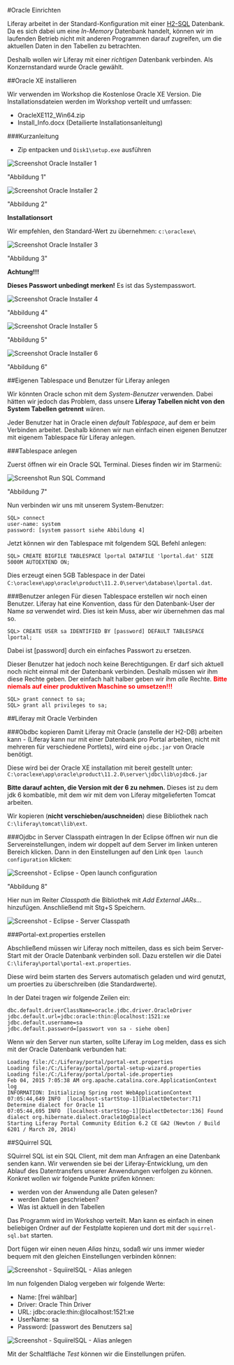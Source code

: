#Oracle Einrichten

Liferay arbeitet in der Standard-Konfiguration mit einer [H2-SQL](http://en.wikipedia.org/wiki/H2_(DBMS)) Datenbank. Da es sich dabei um eine *In-Memory* Datenbank handelt, können wir im laufenden Betrieb nicht mit anderen Programmen darauf zugreifen, um die aktuellen Daten in den Tabellen zu betrachten.

Deshalb wollen wir Liferay mit einer *richtigen* Datenbank verbinden. Als Konzernstandard wurde Oracle gewählt.

##Oracle XE installieren

Wir verwenden im Workshop die Kostenlose Oracle XE Version. Die Installationsdateien werden im Workshop verteilt und umfassen:
- OracleXE112_Win64.zip
- Install_Info.docx (Detailierte Installationsanleitung)

###Kurzanleitung
- Zip entpacken und `Disk1\setup.exe` ausführen

![Screenshot Oracle Installer 1](https://github.com/bglu/lrWorkshop/blob/master/Dokumentation/img/oracle-installer01.png)

"Abbildung 1"

![Screenshot Oracle Installer 2](https://github.com/bglu/lrWorkshop/blob/master/Dokumentation/img/oracle-installer02.png) 

"Abbildung 2"

**Installationsort**

Wir empfehlen, den Standard-Wert zu übernehmen: `c:\oraclexe\`

![Screenshot Oracle Installer 3](https://github.com/bglu/lrWorkshop/blob/master/Dokumentation/img/oracle-installer03.png) 

"Abbildung 3"

**Achtung!!!**

**Dieses Passwort unbedingt merken!** Es ist das Systempasswort.

![Screenshot Oracle Installer 4](https://github.com/bglu/lrWorkshop/blob/master/Dokumentation/img/oracle-installer04.png) 

"Abbildung 4"

![Screenshot Oracle Installer 5](https://github.com/bglu/lrWorkshop/blob/master/Dokumentation/img/oracle-installer05.png) 

"Abbildung 5"

![Screenshot Oracle Installer 6](https://github.com/bglu/lrWorkshop/blob/master/Dokumentation/img/oracle-installer06.png) 

"Abbildung 6"


##Eigenen Tablespace und Benutzer für Liferay anlegen

Wir könnten Oracle schon mit dem *System-Benutzer* verwenden. Dabei hätten wir jedoch das Problem, dass unsere **Liferay Tabellen nicht von den System Tabellen getrennt** wären.

Jeder Benutzer hat in Oracle einen *default Tablespace*, auf dem er beim Verbinden arbeitet. Deshalb können wir nun einfach einen eigenen Benutzer mit eigenem Tablespace für Liferay anlegen.

###Tablespace anlegen

Zuerst öffnen wir ein Oracle SQL Terminal. Dieses finden wir im Starmenü:

![Screenshot Run SQL Command](https://github.com/bglu/lrWorkshop/blob/master/Dokumentation/img/Oracle_RunSql.png)

"Abbildung 7"

Nun verbinden wir uns mit unserem System-Benutzer:

    SQL> connect
    user-name: system
    password: [system passort siehe Abbildung 4]

Jetzt können wir den Tablespace mit folgendem SQL Befehl anlegen:

    SQL> CREATE BIGFILE TABLESPACE lportal DATAFILE 'lportal.dat' SIZE 5000M AUTOEXTEND ON;

Dies erzeugt einen 5GB Tablespace in der Datei `C:\oraclexe\app\oracle\product\11.2.0\server\database\lportal.dat`.

###Benutzer anlegen
Für diesen Tablespace erstellen wir noch einen Benutzer. Liferay hat eine Konvention, dass für den Datenbank-User der Name *sa* verwendet wird. Dies ist kein Muss, aber wir übernehmen das mal so.

    SQL> CREATE USER sa IDENTIFIED BY [password] DEFAULT TABLESPACE lportal;

Dabei ist [password] durch ein einfaches Passwort zu ersetzen.

Dieser Benutzer hat jedoch noch keine Berechtigungen. Er darf sich aktuell noch nicht einmal mit der Datenbank verbinden. Deshalb müssen wir ihm diese Rechte geben. Der einfach halt halber geben wir ihm *alle* Rechte. <strong><font color="#FF0000">Bitte niemals auf einer produktiven Maschine so umsetzen!!!</font></strong>

    SQL> grant connect to sa;
    SQL> grant all privileges to sa;





##Liferay mit Oracle Verbinden

###Obdbc kopieren
Damit Liferay mit Oracle (anstelle der H2-DB) arbeiten kann - (Liferay kann nur mit einer Datenbank pro Portal arbeiten, nicht mit mehreren für verschiedene Portlets), wird eine `ojdbc.jar` von Oracle benötigt.

Diese wird bei der Oracle XE installation mit bereit gestellt unter: `C:\oraclexe\app\oracle\product\11.2.0\server\jdbc\lib\ojdbc6.jar`

**Bitte darauf achten, die Version mit der 6 zu nehmen.** Dieses ist zu dem jdk 6 kombatible, mit dem wir mit dem von Liferay mitgelieferten Tomcat arbeiten.

Wir kopieren (**nicht verschieben/auschneiden**) diese Bibliothek nach `C:\liferay\tomcat\lib\ext`.


###Ojdbc in Server Classpath eintragen
In der Eclipse öffnen wir nun die Servereinstellungen, indem wir doppelt auf dem Server im linken unteren Bereich klicken. Dann in den Einstellungen auf den Link `Open launch configuration` klicken:

![Screenshot - Eclipse - Open launch configuration](https://github.com/bglu/lrWorkshop/blob/master/Dokumentation/img/eclipse-launch-config.png)

"Abbildung 8"

Hier nun im Reiter *Classpath* die Bibliothek mit *Add External JARs...* hinzufügen. Anschließend mit Stg+S Speichern.

![Screenshot - Eclipse - Server Classpath](https://github.com/bglu/lrWorkshop/blob/master/Dokumentation/img/eclipse-server-classpath.png)


###Portal-ext.properties erstellen

Abschließend müssen wir Liferay noch mitteilen, dass es sich beim Server-Start mit der Oracle Datenbank verbinden soll. Dazu erstellen wir die Datei `C:\liferay\portal\portal-ext.properties`.

Diese wird beim starten des Servers automatisch geladen und wird genutzt, um proerties zu überschreiben (die Standardwerte).

In der Datei tragen wir folgende Zeilen ein:

    dbc.default.driverClassName=oracle.jdbc.driver.OracleDriver
    jdbc.default.url=jdbc:oracle:thin:@localhost:1521:xe
    jdbc.default.username=sa
    jdbc.default.password=[passwort von sa - siehe oben]

Wenn wir den Server nun starten, sollte Liferay im Log melden, dass es sich mit der Oracle Datenbank verbunden hat:

    Loading file:/C:/Liferay/portal/portal-ext.properties
    Loading file:/C:/Liferay/portal/portal-setup-wizard.properties
    Loading file:/C:/Liferay/portal/portal-ide.properties
    Feb 04, 2015 7:05:38 AM org.apache.catalina.core.ApplicationContext log
    INFORMATION: Initializing Spring root WebApplicationContext
    07:05:44,649 INFO  [localhost-startStop-1][DialectDetector:71] Determine dialect for Oracle 11
    07:05:44,695 INFO  [localhost-startStop-1][DialectDetector:136] Found dialect org.hibernate.dialect.Oracle10gDialect
    Starting Liferay Portal Community Edition 6.2 CE GA2 (Newton / Build 6201 / March 20, 2014)



    
##SQuirrel SQL

SQuirrel SQL ist ein SQL Client, mit dem man Anfragen an eine Datenbank senden kann. Wir verwenden sie bei der Liferay-Entwicklung, um den Ablauf des Datentransfers unserer Anwendungen verfolgen zu können. Konkret wollen wir folgende Punkte prüfen können:

- werden von der Anwendung alle Daten gelesen?
- werden Daten geschrieben?
- Was ist aktuell in den Tabellen
 
Das Programm wird im Workshop verteilt. Man kann es einfach in einen beliebigen Ordner auf der Festplatte kopieren und dort mit der `squirrel-sql.bat` starten.

Dort fügen wir einen neuen *Alias* hinzu, sodaß wir uns immer wieder bequem mit den gleichen Einstellungen verbinden können:

![Screenshot - SquiirelSQL - Alias anlegen](https://github.com/bglu/lrWorkshop/blob/master/Dokumentation/img/squirrel01.png)

Im nun folgenden Dialog vergeben wir folgende Werte:

- Name: [frei wählbar]
- Driver: Oracle Thin Driver
- URL: jdbc:oracle:thin:@localhost:1521:xe
- UserName: sa
- Password: [passwort des Benutzers sa]

![Screenshot - SquiirelSQL - Alias anlegen](https://github.com/bglu/lrWorkshop/blob/master/Dokumentation/img/squirrel02.png)

Mit der Schaltfläche *Test* können wir die Einstellungen prüfen.


